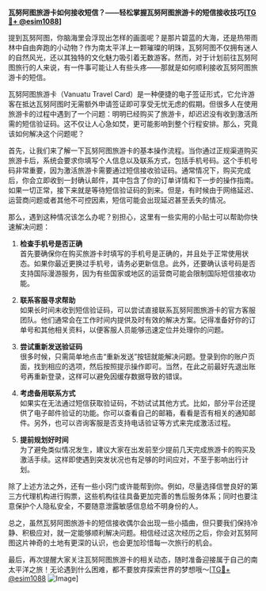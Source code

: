 **瓦努阿图旅游卡如何接收短信？——轻松掌握瓦努阿图旅游卡的短信接收技巧[[TG💪+ @esim1088](https://t.me/s/esim1088)]**

提到瓦努阿图，你脑海里会浮现出怎样的画面呢？是那片碧蓝的大海，还是热带雨林中自由奔跑的小动物？作为南太平洋上一颗璀璨的明珠，瓦努阿图不仅拥有迷人的自然风光，还以其独特的文化魅力吸引着无数游客。然而，对于计划前往瓦努阿图旅行的人来说，有一件事可能让人有些头疼——那就是如何顺利接收瓦努阿图旅游卡的短信。

瓦努阿图旅游卡（Vanuatu Travel Card）是一种便捷的电子签证形式，它允许游客在抵达瓦努阿图时无需额外申请签证即可享受无忧无虑的假期。但很多人在使用旅游卡的过程中遇到了一个问题：明明已经购买了旅游卡，却迟迟没有收到激活所需的短信验证码。这不仅让人心急如焚，更可能影响到整个行程安排。那么，究竟该如何解决这个问题呢？

首先，让我们来了解一下瓦努阿图旅游卡的基本操作流程。当你通过正规渠道购买旅游卡后，系统会要求你填写个人信息以及联系方式，包括手机号码。这个手机号码非常重要，因为激活旅游卡需要通过短信接收验证码。通常情况下，购买完成后，你会立即收到一封确认邮件，其中包含了你的订单详情和下一步的操作指南。如果一切正常，接下来就是等待短信验证码的到来。但是，有时候由于网络延迟、运营商问题或者其他不可控因素，短信可能会出现延迟甚至丢失的情况。

那么，遇到这种情况该怎么办呢？别担心，这里有一些实用的小贴士可以帮助你快速解决问题：

1. **检查手机号是否正确**  
   首先要确保你在购买旅游卡时填写的手机号是正确的，并且处于正常使用状态。如果你最近更换过手机号，请务必更新信息。此外，还要确认该号码是否支持国际漫游服务，因为有些国家或地区的运营商可能会限制国际短信接收功能。

2. **联系客服寻求帮助**  
   如果长时间未收到短信验证码，可以尝试直接联系瓦努阿图旅游卡的官方客服团队。他们通常会在工作时间内提供及时有效的解决方案。记得准备好你的订单号和其他相关资料，以便客服人员能够迅速定位并处理你的问题。

3. **尝试重新发送验证码**  
   很多时候，只需简单地点击“重新发送”按钮就能解决问题。登录到你的账户页面，找到相应的选项，然后按照提示操作即可。当然，在此之前最好先退出账号再重新登录，这样可以避免因缓存数据导致的错误。

4. **考虑备用联系方式**  
   如果实在无法通过短信获取验证码，不妨试试其他方式。比如，部分平台还提供了电子邮件验证的功能。你可以查看自己的邮箱，看看是否有相关的通知邮件。另外，也可以咨询客服是否支持电话验证等方式来完成激活过程。

5. **提前规划好时间**  
   为了避免类似情况发生，建议大家在出发前至少提前几天完成旅游卡的购买及激活手续。这样即使遇到突发状况也有足够的时间应对，不至于影响出行计划。

除了上述方法之外，还有一些小窍门或许能帮到你。例如，尽量选择信誉良好的第三方代理机构进行购票，这些机构往往具备更加完善的售后服务体系；同时也要注意保护个人隐私安全，不要随意泄露敏感信息给不明身份的人。

总之，虽然瓦努阿图旅游卡的短信接收偶尔会出现一些小插曲，但只要我们保持冷静、积极应对，就一定能够顺利解决问题。相信经过这次经历之后，你会对瓦努阿图这片神奇的土地有更深的认识，也会更加珍惜每一次旅行的机会。

最后，再次提醒大家关注瓦努阿图旅游卡的相关动态，随时准备迎接属于自己的南太平洋之旅！无论遇到什么困难，都不要放弃探索世界的梦想哦～[[TG💪+ @esim1088](https://t.me/s/esim1088) ![Image](https://i.postimg.cc/4NQfJmqS/Snipaste-2025-05-13-00-14-12.png)]